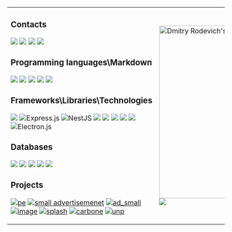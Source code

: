 <table>
  <tr>
    <td>
      
### Contacts
[![](https://img.shields.io/badge/Telegram-2CA5E0?style=flat&logo=telegram&logoColor=white)](https://t.me/Rodevich_Dmitry)
<a href="mailto:kalivaria4@gmail.com?subject=From GitHub"><img src="https://img.shields.io/badge/gmail-%23DD0031.svg?&style=flat&logo=gmail&logoColor=white"/></a>
[![](https://img.shields.io/badge/Facebook-1877F2?style=flat&logo=facebook&logoColor=white)](https://www.facebook.com/rodewitsch)
[![](https://img.shields.io/badge/LinkedIn-0077B5?style=flat&logo=linkedin&logoColor=white)](https://www.linkedin.com/in/rodevich/)

### Programming languages\Markdown

![](https://img.shields.io/badge/HTML5-E34F26?style=flat&logo=html5&logoColor=white)
![](https://img.shields.io/badge/CSS3-1572B6?style=flat&logo=css3&logoColor=white)
![](https://img.shields.io/badge/Sass-CC6699?style=flat&logo=sass&logoColor=white)
![](https://img.shields.io/badge/JavaScript-323330?style=flat&logo=javascript&logoColor=F7DF1E)
![](https://img.shields.io/badge/TypeScript-007ACC?style=flat&logo=typescript&logoColor=white)

### Frameworks\Libraries\Technologies

![](https://img.shields.io/badge/Node.js-43853D?style=flat&logo=node.js&logoColor=white)
![Express.js](https://img.shields.io/badge/express.js-%23404d59.svg?style=flat&logo=express&logoColor=%2361DAFB)
![NestJS](https://img.shields.io/badge/nestjs-%23E0234E.svg?style=flat&logo=nestjs&logoColor=white)
![](https://img.shields.io/badge/React-20232A?style=flat&logo=react&logoColor=61DAFB)
![](https://img.shields.io/badge/React_Native-20232A?style=flat&logo=react&logoColor=61DAFB)
![](https://img.shields.io/badge/Angular-DD0031?style=flat&logo=angular&logoColor=white)
![](https://img.shields.io/badge/AngularJS-E23237?style=flat&logo=angularjs&logoColor=white)
![](https://img.shields.io/badge/Bootstrap-563D7C?style=flat&logo=bootstrap&logoColor=white)
![Electron.js](https://img.shields.io/badge/Electron-191970?style=flat&logo=Electron&logoColor=white)

### Databases

![](https://img.shields.io/badge/MySQL-00000F?style=flat&logo=mysql&logoColor=white)
![](https://img.shields.io/badge/PostgreSQL-316192?style=flat&logo=postgresql&logoColor=white)
![](https://img.shields.io/badge/MongoDB-4EA94B?style=flat&logo=mongodb&logoColor=white)
![](https://img.shields.io/badge/SQLite-07405E?style=flat&logo=sqlite&logoColor=white)
![](https://img.shields.io/badge/redis-%23DD0031.svg?style=flat&logo=redis&logoColor=white)


### Projects
[![pe](https://github.com/user-attachments/assets/41e161d0-a04d-40c9-8607-2a132c1a4f2c)](https://chromewebstore.google.com/detail/puzzle-english-dictionary/gjaleekpebchkichhnhjollkhhkhpcgp?authuser=0&hl=ru)
[![small advertisemenet](https://github.com/user-attachments/assets/4e05d457-1909-4e04-a5c0-2cc67912d359)](https://chromewebstore.google.com/detail/base64coder/ebgonfpmppfndacngpbmgajldoabnjkm?authuser=0&hl=ru)
[![ad_small](https://github.com/user-attachments/assets/2ac490f2-6be1-418e-b983-2f3c389ca090)](https://chromewebstore.google.com/detail/swagger-ui-authorizer/hhdgdnjkmkhedanhlidcmahodmakepfa?authuser=0&hl=ru)
[![image](https://github.com/user-attachments/assets/68ff1460-b2a3-4b09-96ac-cb1a48cb39b7)](https://chromewebstore.google.com/detail/relative-links-to-absolut/lafddlfgimneffahboncpgapcnnjckjm)
[![splash](https://github.com/user-attachments/assets/a698c009-e2e0-446e-99fe-edba1834c37d)](https://play.google.com/store/apps/details?id=com.rdm.tracktortest&hl=ru)
[![carbone](https://github.com/user-attachments/assets/f005855e-a6a5-4d5f-9d24-b2dc764f1d9e)](https://www.npmjs.com/package/@rodewitsch/carbone)
[![unp](https://github.com/user-attachments/assets/9da115c1-bcad-4991-a0f9-57d6ccfc8766)](https://www.npmjs.com/package/unp-validator)


</td>
<td>
    


<a href="https://app.daily.dev/rodewitsch"><img src="https://api.daily.dev/devcards/a56d6341860741d4ac1fa311d3b3ea87.png?r=nbo" width="400" alt="Dmitry Rodevich's Dev Card"/></a>
![](https://hit.yhype.me/github/profile?account_id=16050840)



</td>
</tr>
</table>




